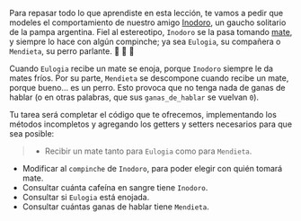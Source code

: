 Para repasar todo lo que aprendiste en esta lección, te vamos a pedir que modeles el comportamiento de nuestro amigo [Inodoro](https://es.wikipedia.org/wiki/Inodoro_Pereyra), un gaucho solitario de la pampa argentina. Fiel al estereotipo, `Inodoro` se la pasa tomando [mate](https://es.wikipedia.org/wiki/Mate_(infusi%C3%B3n)), y siempre lo hace con algún compinche; ya sea `Eulogia`, su compañera o `Mendieta`, su perro parlante. :man: :woman: :dog:

Cuando `Eulogia` recibe un mate se enoja, porque `Inodoro` siempre le da mates fríos. Por su parte, `Mendieta` se descompone cuando recibe un mate, porque bueno... es un perro. Esto provoca que no tenga nada de ganas de hablar (o en otras palabras, que sus `ganas_de_hablar` se vuelvan `0`).

Tu tarea será completar el código que te ofrecemos, implementando los métodos incompletos y agregando los getters y setters necesarios para que sea posible:

> * Recibir un mate tanto para `Eulogia` como para `Mendieta`.
* Modificar al `compinche` de `Inodoro`, para poder elegir con quién tomará mate.
* Consultar cuánta cafeína en sangre tiene `Inodoro`.
* Consultar si `Eulogia` está enojada.
* Consultar cuántas ganas de hablar tiene `Mendieta`.
